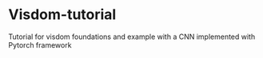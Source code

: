 # Visdom-tutorial
Tutorial for visdom foundations and example with a CNN implemented with Pytorch framework
